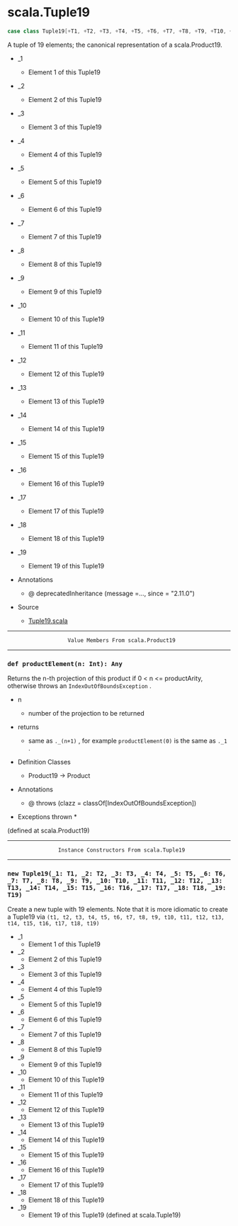 
#                                scala.Tuple19                                #

```scala
case class Tuple19[+T1, +T2, +T3, +T4, +T5, +T6, +T7, +T8, +T9, +T10, +T11, +T12, +T13, +T14, +T15, +T16, +T17, +T18, +T19](_1: T1, _2: T2, _3: T3, _4: T4, _5: T5, _6: T6, _7: T7, _8: T8, _9: T9, _10: T10, _11: T11, _12: T12, _13: T13, _14: T14, _15: T15, _16: T16, _17: T17, _18: T18, _19: T19) extends Product19[T1, T2, T3, T4, T5, T6, T7, T8, T9, T10, T11, T12, T13, T14, T15, T16, T17, T18, T19] with Product with Serializable
```

A tuple of 19 elements; the canonical representation of a scala.Product19.

* _1
  * Element 1 of this Tuple19
* _2
  * Element 2 of this Tuple19
* _3
  * Element 3 of this Tuple19
* _4
  * Element 4 of this Tuple19
* _5
  * Element 5 of this Tuple19
* _6
  * Element 6 of this Tuple19
* _7
  * Element 7 of this Tuple19
* _8
  * Element 8 of this Tuple19
* _9
  * Element 9 of this Tuple19
* _10
  * Element 10 of this Tuple19
* _11
  * Element 11 of this Tuple19
* _12
  * Element 12 of this Tuple19
* _13
  * Element 13 of this Tuple19
* _14
  * Element 14 of this Tuple19
* _15
  * Element 15 of this Tuple19
* _16
  * Element 16 of this Tuple19
* _17
  * Element 17 of this Tuple19
* _18
  * Element 18 of this Tuple19
* _19
  * Element 19 of this Tuple19

* Annotations
  * @ deprecatedInheritance (message =..., since = "2.11.0")
* Source
  * [Tuple19.scala](https://github.com/scala/scala/tree/6d09a1ba5f/src/library/scala/Tuple19.scala#L1)


--------------------------------------------------------------------------------
                       Value Members From scala.Product19
--------------------------------------------------------------------------------


### `def productElement(n: Int): Any`                                        ###

Returns the n-th projection of this product if 0 < n <= productArity, otherwise
throws an `IndexOutOfBoundsException` .

* n
  * number of the projection to be returned
* returns
  * same as `._(n+1)` , for example `productElement(0)` is the same as `._1` .

* Definition Classes
  * Product19 → Product
* Annotations
  * @ throws (clazz = classOf[IndexOutOfBoundsException])
* Exceptions thrown
  *

(defined at scala.Product19)


--------------------------------------------------------------------------------
                    Instance Constructors From scala.Tuple19
--------------------------------------------------------------------------------


### `new Tuple19(_1: T1, _2: T2, _3: T3, _4: T4, _5: T5, _6: T6, _7: T7, _8: T8, _9: T9, _10: T10, _11: T11, _12: T12, _13: T13, _14: T14, _15: T15, _16: T16, _17: T17, _18: T18, _19: T19)` ###

Create a new tuple with 19 elements. Note that it is more idiomatic to create a
Tuple19 via
 `(t1, t2, t3, t4, t5, t6, t7, t8, t9, t10, t11, t12, t13, t14, t15, t16, t17, t18, t19)`

* _1
  * Element 1 of this Tuple19
* _2
  * Element 2 of this Tuple19
* _3
  * Element 3 of this Tuple19
* _4
  * Element 4 of this Tuple19
* _5
  * Element 5 of this Tuple19
* _6
  * Element 6 of this Tuple19
* _7
  * Element 7 of this Tuple19
* _8
  * Element 8 of this Tuple19
* _9
  * Element 9 of this Tuple19
* _10
  * Element 10 of this Tuple19
* _11
  * Element 11 of this Tuple19
* _12
  * Element 12 of this Tuple19
* _13
  * Element 13 of this Tuple19
* _14
  * Element 14 of this Tuple19
* _15
  * Element 15 of this Tuple19
* _16
  * Element 16 of this Tuple19
* _17
  * Element 17 of this Tuple19
* _18
  * Element 18 of this Tuple19
* _19
  * Element 19 of this Tuple19
(defined at scala.Tuple19)

